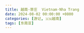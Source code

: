 ```yaml
---
title: 越南·芽庄  Vietnam·Nha Trang
date: 2024-08-02 00:00:00 +0800
categories: [游记, 🇻🇳越南]
tags: [东南亚]
---
```


